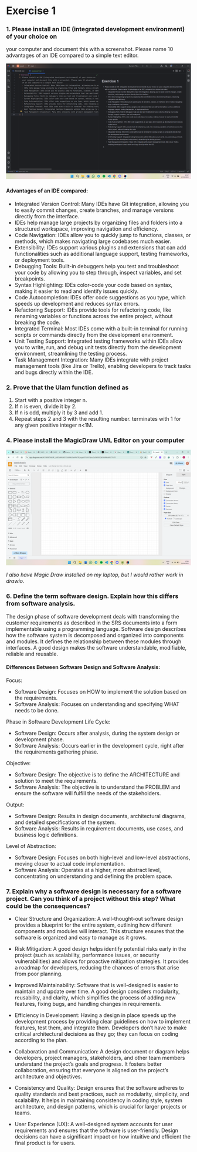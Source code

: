 # Exercise 1
### 1. Please install an IDE (integrated development environment) of your choice on
   your computer and document this with a screenshot. Please name 10 advantages
   of an IDE compared to a simple text editor.

![img.png](img.png)
#### Advantages of an IDE compared:
   - Integrated Version Control: Many IDEs have Git integration, allowing you to easily commit changes, create branches, and manage versions directly from the interface.
   - IDEs help manage large projects by organizing files and folders into a structured workspace, improving navigation and efficiency.
   - Code Navigation: IDEs allow you to quickly jump to functions, classes, or methods, which makes navigating large codebases much easier.
   - Extensibility: IDEs support various plugins and extensions that can add functionalities such as additional language support, testing frameworks, or deployment tools.
   - Debugging Tools: Built-in debuggers help you test and troubleshoot your code by allowing you to step through, inspect variables, and set breakpoints.
   - Syntax Highlighting: IDEs color-code your code based on syntax, making it easier to read and identify issues quickly.
   - Code Autocompletion: IDEs offer code suggestions as you type, which speeds up development and reduces syntax errors.
   - Refactoring Support: IDEs provide tools for refactoring code, like renaming variables or functions across the entire project, without breaking the code.
   - Integrated Terminal: Most IDEs come with a built-in terminal for running scripts or commands directly from the development environment.
   - Unit Testing Support: Integrated testing frameworks within IDEs allow you to write, run, and debug unit tests directly from the development environment, streamlining the testing process.
   - Task Management Integration: Many IDEs integrate with project management tools (like Jira or Trello), enabling developers to track tasks and bugs directly within the IDE.
### 2. Prove that the Ulam function defined as
1. Start with a positive integer n.
2. If n is even, divide it by 2.
3. If n is odd, multiply it by 3 and add 1.
4. Repeat steps 2 and 3 with the resulting number.
   terminates with 1 for any given positive integer n<1M.


### 4. Please install the MagicDraw UML Editor on your computer 

![img_1.png](img_1.png)

*I also have Magic Draw installed on my laptop, but I would rather work in drawio.*

### 6. Define the term software design. Explain how this differs from software analysis. 
The design phase of software development deals with transforming the customer requirements as described in the SRS documents into a form implementable using a programming language.
Software design describes how the software system is decomposed and organized into components and modules. It defines the relationship between these modules through interfaces. A good design makes the software understandable, modifiable, reliable and reusable.

#### Differences Between Software Design and Software Analysis:
Focus:
- Software Design: Focuses on HOW to implement the solution based on the requirements.
- Software Analysis: Focuses on understanding and specifying WHAT needs to be done.

Phase in Software Development Life Cycle:
- Software Design: Occurs after analysis, during the system design or development phase.
- Software Analysis: Occurs earlier in the development cycle, right after the requirements gathering phase.

Objective:
- Software Design: The objective is to define the ARCHITECTURE and solution to meet the requirements.
- Software Analysis: The objective is to understand the PROBLEM and ensure the software will fulfill the needs of the stakeholders.

Output:
- Software Design: Results in design documents, architectural diagrams, and detailed specifications of the system.
- Software Analysis: Results in requirement documents, use cases, and business logic definitions.

Level of Abstraction:
- Software Design: Focuses on both high-level and low-level abstractions, moving closer to actual code implementation.
- Software Analysis: Operates at a higher, more abstract level, concentrating on understanding and defining the problem space.
### 7. Explain why a software design is necessary for a software project. Can you think of a project without this step? What could be the consequences? 
- Clear Structure and Organization: A well-thought-out software design provides a blueprint for the entire system, outlining how different components and modules will interact. This structure ensures that the software is organized and easy to manage as it grows.

- Risk Mitigation: A good design helps identify potential risks early in the project (such as scalability, performance issues, or security vulnerabilities) and allows for proactive mitigation strategies. It provides a roadmap for developers, reducing the chances of errors that arise from poor planning.

- Improved Maintainability: Software that is well-designed is easier to maintain and update over time. A good design considers modularity, reusability, and clarity, which simplifies the process of adding new features, fixing bugs, and handling changes in requirements.

- Efficiency in Development: Having a design in place speeds up the development process by providing clear guidelines on how to implement features, test them, and integrate them. Developers don’t have to make critical architectural decisions as they go; they can focus on coding according to the plan.

- Collaboration and Communication: A design document or diagram helps developers, project managers, stakeholders, and other team members understand the project’s goals and progress. It fosters better collaboration, ensuring that everyone is aligned on the project’s architecture and objectives.

- Consistency and Quality: Design ensures that the software adheres to quality standards and best practices, such as modularity, simplicity, and scalability. It helps in maintaining consistency in coding style, system architecture, and design patterns, which is crucial for larger projects or teams.

- User Experience (UX): A well-designed system accounts for user requirements and ensures that the software is user-friendly. Design decisions can have a significant impact on how intuitive and efficient the final product is for users.

